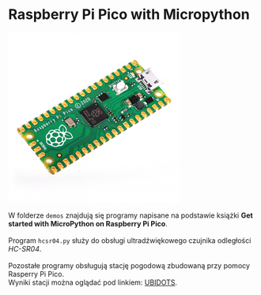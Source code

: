 # Raspberry Pi Pico with Micropython
![img.png](images/img.png)

W folderze `demos` znajdują się programy napisane na podstawie książki **Get started with MicroPython on Raspberry Pi Pico**. \
\
Program `hcsr04.py` służy do obsługi ultradźwiękowego czujnika odległości *HC-SR04*. \
\
Pozostałe programy obsługują stację pogodową zbudowaną przy pomocy Rasperry Pi Pico. \
Wyniki stacji można oglądać pod linkiem: [UBIDOTS](https://stem.ubidots.com/app/dashboards/public/dashboard/rWQIP3C1d13KOGR6h3PSUW8zFSSjXVMhlgv3p_GasT4).
